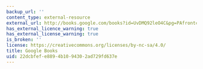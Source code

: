 ```yaml
---
backup_url: ''
content_type: external-resource
external_url: http://books.google.com/books?id=UvDMQ92leO4C&pg=PAfrontcover
has_external_licence_warning: true
has_external_license_warning: true
is_broken: ''
license: https://creativecommons.org/licenses/by-nc-sa/4.0/
title: Google Books
uid: 22dcbfef-e889-4b10-9430-2ad729fd637e
---
```

